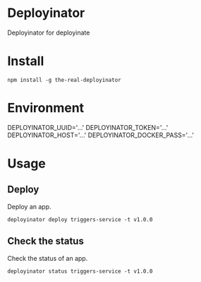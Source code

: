 # Deployinator
Deployinator for deployinate

# Install
```
npm install -g the-real-deployinator
```

# Environment

DEPLOYINATOR_UUID='...'
DEPLOYINATOR_TOKEN='...'
DEPLOYINATOR_HOST='...'
DEPLOYINATOR_DOCKER_PASS='...'

# Usage

## Deploy

Deploy an app.

```
deployinator deploy triggers-service -t v1.0.0
```

## Check the status

Check the status of an app.

```
deployinator status triggers-service -t v1.0.0
```
